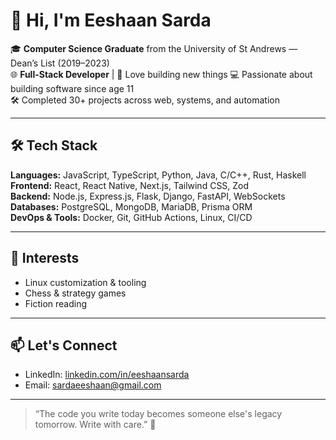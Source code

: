 # 👋 Hi, I'm Eeshaan Sarda

🎓 **Computer Science Graduate** from the University of St Andrews — Dean’s List (2019–2023)  
🌐 **Full-Stack Developer** | 🚀 Love building new things
💻 Passionate about building software since age 11  
🛠️ Completed 30+ projects across web, systems, and automation  

---

## 🛠️ Tech Stack

**Languages:** JavaScript, TypeScript, Python, Java, C/C++, Rust, Haskell  
**Frontend:** React, React Native, Next.js, Tailwind CSS, Zod  
**Backend:** Node.js, Express.js, Flask, Django, FastAPI, WebSockets  
**Databases:** PostgreSQL, MongoDB, MariaDB, Prisma ORM  
**DevOps & Tools:** Docker, Git, GitHub Actions, Linux, CI/CD  

---

## 🧠 Interests

- Linux customization & tooling  
- Chess & strategy games  
- Fiction reading  

---

## 📫 Let's Connect

- LinkedIn: [linkedin.com/in/eeshaansarda](https://linkedin.com/in/eeshaansarda)  
- Email: sardaeeshaan@gmail.com  

---

> “The code you write today becomes someone else's legacy tomorrow. Write with care.” 🧾



<!--
**eeshaansarda/eeshaansarda** is a ✨ _special_ ✨ repository because its `README.md` (this file) appears on your GitHub profile.

Here are some ideas to get you started:

- 🔭 I’m currently working on ...
- 🌱 I’m currently learning ...
- 👯 I’m looking to collaborate on ...
- 🤔 I’m looking for help with ...
- 💬 Ask me about ...
- 📫 How to reach me: ...
- 😄 Pronouns: ...
- ⚡ Fun fact: ...
-->
